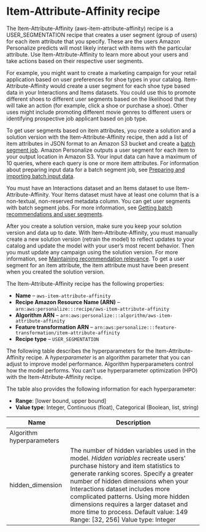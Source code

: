 # Item\-Attribute\-Affinity recipe<a name="item-attribute-affinity-recipe"></a>

The Item\-Attribute\-Affinity \(aws\-item\-attribute\-affinity\) recipe is a USER\_SEGMENTATION recipe that creates a user segment \(group of users\) for each item attribute that you specify\. These are the users Amazon Personalize predicts will most likely interact with items with the particular attribute\. Use Item\-Attribute\-Affinity to learn more about your users and take actions based on their respective user segments\. 

For example, you might want to create a marketing campaign for your retail application based on user preferences for shoe types in your catalog\. Item\-Attribute\-Affinity would create a user segment for each shoe type based data in your Interactions and Items datasets\. You could use this to promote different shoes to different user segments based on the likelihood that they will take an action \(for example, click a shoe or purchase a shoe\)\. Other uses might include promoting different movie genres to different users or identifying prospective job applicant based on job type\. 

 To get user segments based on item attributes, you create a solution and a solution version with the Item\-Attribute\-Affinity recipe, then add a list of item attributes in JSON format to an Amazon S3 bucket and create a [batch segment job](creating-batch-seg-job.md)\. Amazon Personalize outputs a user segment for each item to your output location in Amazon S3\. Your input data can have a maximum of 10 queries, where each query is one or more item attributes\. For information about preparing input data for a batch segment job, see [Preparing and importing batch input data](batch-data-upload.md)\. 

You must have an Interactions dataset and an Items dataset to use Item\-Attribute\-Affinity\. Your Items dataset must have at least one column that is a non\-textual, non\-reserved metadata column\. You can get user segments with batch segment jobs\. For more information, see [Getting batch recommendations and user segments](recommendations-batch.md)\. 

 After you create a solution version, make sure you keep your solution version and data up to date\. With Item\-Attribute\-Affinity, you must manually create a new solution version \(retrain the model\) to reflect updates to your catalog and update the model with your user’s most recent behavior\. Then you must update any campaign using the solution version\. For more information, see [Maintaining recommendation relevance](maintaining-relevance.md)\. To get a user segment for an item attribute, the item attribute must have been present when you created the solution version\. 

The Item\-Attribute\-Affinity recipe has the following properties:
+  **Name** – `aws-item-attribute-affinity`
+  **Recipe Amazon Resource Name \(ARN\)** – `arn:aws:personalize:::recipe/aws-item-attribute-affinity`
+  **Algorithm ARN** – `arn:aws:personalize:::algorithm/aws-item-attribute-affinity`
+  **Feature transformation ARN** – `arn:aws:personalize:::feature-transformation/item-attribute-affinity`
+  **Recipe type** – `USER_SEGMENTATION`

The following table describes the hyperparameters for the Item\-Attribute\-Affinity recipe\. A *hyperparameter* is an algorithm parameter that you can adjust to improve model performance\. Algorithm hyperparameters control how the model performs\.  You can't use hyperparameter optimization \(HPO\) with the Item\-Attribute\-Affinity recipe\.  

The table also provides the following information for each hyperparameter:
+ **Range**: \[lower bound, upper bound\]
+ **Value type**: Integer, Continuous \(float\), Categorical \(Boolean, list, string\)


| Name | Description | 
| --- | --- | 
| Algorithm hyperparameters | 
| hidden\_dimension |  The number of hidden variables used in the model\. *Hidden variables* recreate users' purchase history and item statistics to generate ranking scores\. Specify a greater number of hidden dimensions when your Interactions dataset includes more complicated patterns\. Using more hidden dimensions requires a larger dataset and more time to process\.  Default value: 149 Range: \[32, 256\] Value type: Integer   | 